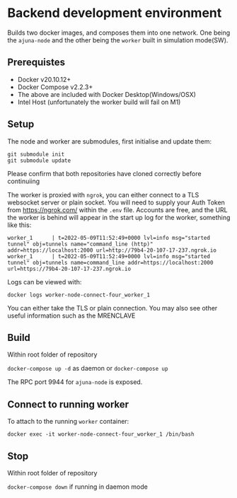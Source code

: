 # Backend development environment

Builds two docker images, and composes them into one network. One being the `ajuna-node` and the other being the `worker` built in simulation mode(SW).

## Prerequistes
- Docker v20.10.12+
- Docker Compose v2.2.3+
- The above are included with Docker Desktop(Windows/OSX)
- Intel Host (unfortunately the worker build will fail on M1)

## Setup

The node and worker are submodules, first initialise and update them:

`git submodule init`  
`git submodule update`

Please confirm that both repositories have cloned correctly before continuiing

The worker is proxied with `ngrok`, you can either connect to a TLS websocket server or plain socket.  You will need to supply your Auth Token from https://ngrok.com/ within the `.env` file.  Accounts are free, and the URL the worker is behind will appear in the start up log for the worker, something like this:

```
worker_1      | t=2022-05-09T11:52:49+0000 lvl=info msg="started tunnel" obj=tunnels name="command_line (http)" addr=https://localhost:2000 url=http://79b4-20-107-17-237.ngrok.io
worker_1      | t=2022-05-09T11:52:49+0000 lvl=info msg="started tunnel" obj=tunnels name=command_line addr=https://localhost:2000 url=https://79b4-20-107-17-237.ngrok.io
```

Logs can be viewed with:

`docker logs worker-node-connect-four_worker_1`

You can either take the TLS or plain connection.  You may also see other useful information such as the MRENCLAVE

## Build
Within root folder of repository

`docker-compose up -d` as daemon or `docker-compose up`

The RPC port 9944 for `ajuna-node` is exposed.

## Connect to running worker
To attach to the running `worker` container:

`docker exec -it worker-node-connect-four_worker_1 /bin/bash`

## Stop
Within root folder of repository

`docker-compose down` if running in daemon mode


